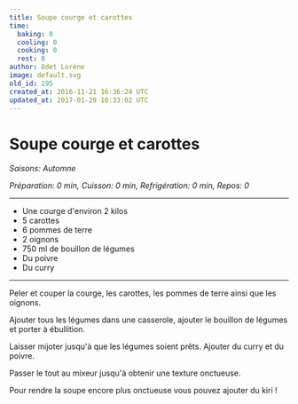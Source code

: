 ```yaml
---
title: Soupe courge et carottes
time:
  baking: 0
  cooling: 0
  cooking: 0
  rest: 0
author: Odet Lorène
image: default.svg
old_id: 195
created_at: 2016-11-21 16:36:24 UTC
updated_at: 2017-01-29 10:33:02 UTC
---
```


# Soupe courge et carottes

_Saisons: Automne_

_Préparation: 0 min, Cuisson: 0 min, Refrigération: 0 min, Repos: 0_

---

- Une courge d'environ 2 kilos
- 5 carottes
- 6 pommes de terre
- 2 oignons
- 750 ml de bouillon de légumes
- Du poivre
- Du curry

---

Peler et couper la courge, les carottes, les pommes de terre ainsi que les oignons.

Ajouter tous les légumes dans une casserole, ajouter le bouillon de légumes et porter à ébullition.

Laisser mijoter jusqu'à que les légumes soient prêts. Ajouter du curry et du poivre.

Passer le tout au mixeur jusqu'à obtenir une texture onctueuse.

Pour rendre la soupe encore plus onctueuse vous pouvez ajouter du kiri !
